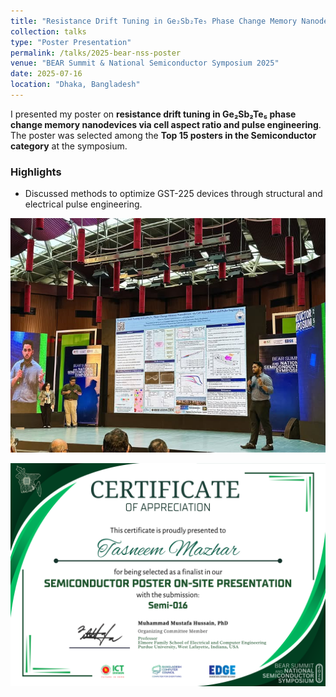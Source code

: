 ```yaml
---
title: "Resistance Drift Tuning in Ge₂Sb₂Te₅ Phase Change Memory Nanodevices via Cell Aspect Ratio and Pulse Engineering"
collection: talks
type: "Poster Presentation"
permalink: /talks/2025-bear-nss-poster
venue: "BEAR Summit & National Semiconductor Symposium 2025"
date: 2025-07-16
location: "Dhaka, Bangladesh"
---
```


I presented my poster on **resistance drift tuning in Ge₂Sb₂Te₅ phase change memory nanodevices via cell aspect ratio and pulse engineering**.  
The poster was selected among the **Top 15 posters in the Semiconductor category** at the symposium.  

### Highlights
- Discussed methods to optimize GST-225 devices through structural and electrical pulse engineering.  


![Poster Image](/images/image.jpg)


![Certificate](/images/cert.png)
